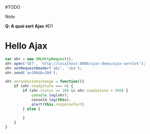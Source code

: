 
#TODO

> [!note] 
> **Q: A quoi sert Ajax** #D1 

# Hello Ajax

```Javascript
var xhr = new XMLHttpRequest();
xhr.open('GET', 'http://localhost:8080/ajax-demo/ajax-servlet');
xhr.setRequestHeader('abc', 'cba');
xhr.send('a=100&b=200');

xhr.onreadystatechange = function(){
    if (xhr.readyState === 4) {
        if (xhr.status >= 200 && xhr.readyState < 300) {
            console.log(xhr);
			consold.log(this);
			alert(this.responseTest)
        } else {
            
        }
    }
}
```